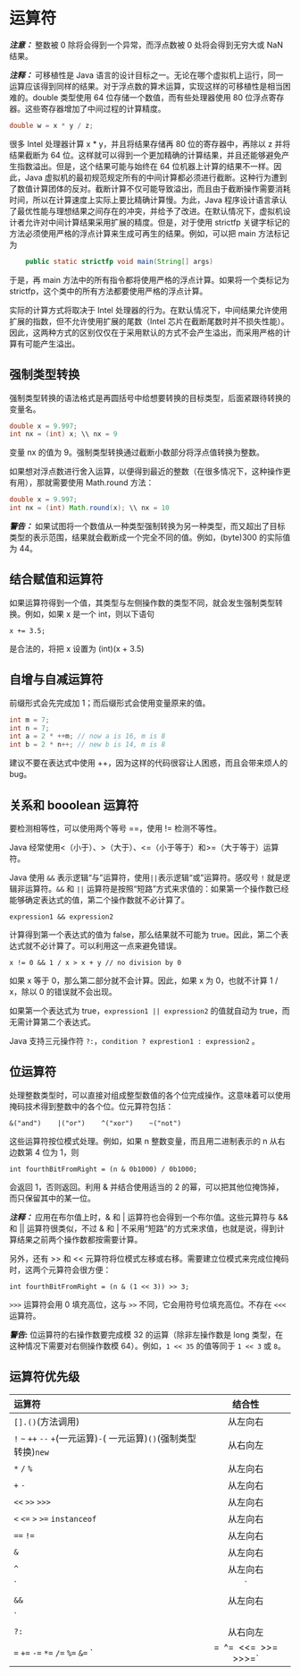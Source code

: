 # 运算符

***注意：*** 整数被 0 除将会得到一个异常，而浮点数被 0 处将会得到无穷大或 NaN 结果。

***注释：*** 可移植性是 Java 语言的设计目标之一。无论在哪个虚拟机上运行，同一运算应该得到同样的结果。对于浮点数的算术运算，实现这样的可移植性是相当困难的。double 类型使用 64 位存储一个数值，而有些处理器使用 80 位浮点寄存器。这些寄存器增加了中间过程的计算精度。
```java
double w = x * y / z;
```
很多 Intel 处理器计算 x * y，并且将结果存储再 80 位的寄存器中，再除以 z 并将结果截断为 64 位。这样就可以得到一个更加精确的计算结果，并且还能够避免产生指数溢出。但是，这个结果可能与始终在 64 位机器上计算的结果不一样。因此，Java 虚拟机的最初规范规定所有的中间计算都必须进行截断。这种行为遭到了数值计算团体的反对。截断计算不仅可能导致溢出，而且由于截断操作需要消耗时间，所以在计算速度上实际上要比精确计算慢。为此，Java 程序设计语言承认了最优性能与理想结果之间存在的冲突，并给予了改进。在默认情况下，虚拟机设计者允许对中间计算结果采用扩展的精度。但是，对于使用 strictfp 关键字标记的方法必须使用严格的浮点计算来生成可再生的结果。例如，可以把 main 方法标记为
```java
    public static strictfp void main(String[] args)
```

于是，再 main 方法中的所有指令都将使用严格的浮点计算。如果将一个类标记为 strictfp，这个类中的所有方法都要使用严格的浮点计算。

实际的计算方式将取决于 Intel 处理器的行为。在默认情况下，中间结果允许使用扩展的指数，但不允许使用扩展的尾数（Intel 芯片在截断尾数时并不损失性能）。因此，这两种方式的区别仅仅在于采用默认的方式不会产生溢出，而采用严格的计算有可能产生溢出。

## 强制类型转换

强制类型转换的语法格式是再圆括号中给想要转换的目标类型，后面紧跟待转换的变量名。

```java
double x = 9.997;
int nx = (int) x; \\ nx = 9
```
变量 nx 的值为 9。强制类型转换通过截断小数部分将浮点值转换为整数。

如果想对浮点数进行舍入运算，以便得到最近的整数（在很多情况下，这种操作更有用），那就需要使用 Math.round 方法：

```java
double x = 9.997;
int nx = (int) Math.round(x); \\ nx = 10
```

***警告：*** 如果试图将一个数值从一种类型强制转换为另一种类型，而又超出了目标类型的表示范围，结果就会截断成一个完全不同的值。例如，(byte)300 的实际值为 44。

## 结合赋值和运算符
如果运算符得到一个值，其类型与左侧操作数的类型不同，就会发生强制类型转换。例如，如果 x 是一个 int，则以下语句
```
x += 3.5;
```
是合法的，将把 x 设置为 (int)(x + 3.5)

## 自增与自减运算符
前缀形式会先完成加 1；而后缀形式会使用变量原来的值。
```java
int m = 7;
int n = 7;
int a = 2 * ++m; // now a is 16, m is 8
int b = 2 * n++; // new b is 14, m is 8
```

建议不要在表达式中使用 ++，因为这样的代码很容让人困惑，而且会带来烦人的 bug。

## 关系和 booolean 运算符
要检测相等性，可以使用两个等号 ==，使用 != 检测不等性。

Java 经常使用<（小于）、>（大于）、<=（小于等于）和>=（大于等于）运算符。

Java 使用 `&&` 表示逻辑“与”运算符，使用`||`表示逻辑“或”运算符。感叹号 `!` 就是逻辑非运算符。`&&` 和 `||` 运算符是按照“短路”方式来求值的：如果第一个操作数已经能够确定表达式的值，第二个操作数就不必计算了。

```
expression1 && expression2
```
计算得到第一个表达式的值为 false，那么结果就不可能为 true。因此，第二个表达式就不必计算了。可以利用这一点来避免错误。
```
x != 0 && 1 / x > x + y // no division by 0
```
如果 x 等于 0，那么第二部分就不会计算。因此，如果 x 为 0，也就不计算 1 / x，除以 0 的错误就不会出现。

如果第一个表达式为 true，`expression1 || expression2` 的值就自动为 true，而无需计算第二个表达式。

Java 支持三元操作符 `?:`，`condition ? exprestion1 : expression2` 。

## 位运算符
处理整数类型时，可以直接对组成整型数值的各个位完成操作。这意味着可以使用掩码技术得到整数中的各个位。位元算符包括：
```
&("and")    |("or")    ^("xor")    ~("not")
```
这些运算符按位模式处理。例如，如果 n 整数变量，而且用二进制表示的 n 从右边数第 4 位为 1，则
```
int fourthBitFromRight = (n & 0b1000) / 0b1000;
```
会返回 1，否则返回。利用 & 并结合使用适当的 2 的幂，可以把其他位掩饰掉，而只保留其中的某一位。

***注释：*** 应用在布尔值上时，& 和 | 运算符也会得到一个布尔值。这些元算符与 && 和 || 运算符很类似，不过 & 和 | 不采用“短路”的方式来求值，也就是说，得到计算结果之前两个操作数都按需要计算。

另外，还有 >> 和 << 元算符将位模式左移或右移。需要建立位模式来完成位掩码时，这两个元算符会很方便：
```
int fourthBitFromRight = (n & (1 << 3)) >> 3;
```

`>>>` 运算符会用 0 填充高位，这与 `>>` 不同，它会用符号位填充高位。不存在 `<<<` 运算符。

***警告:*** 位运算符的右操作数要完成模 32 的运算（除非左操作数是 long 类型，在这种情况下需要对右侧操作数模 64）。例如，`1 << 35` 的值等同于 `1 << 3` 或 `8`。

## 运算符优先级

|运算符|结合性|
|:------|:----:|
| `[].()`(方法调用) | 从左向右 |
| `!` `~` `++` `--` `+`(一元运算)`-`( 一元运算)`()`(强制类型转换)`new` | 从右向左 |
| `*` `/` `%` | 从左向右
| `+` `-` | 从左向右 |
| `<<` `>>` `>>>` | 从左向右 |
| `<` `<=` `>` `>=` `instanceof` | 从左向右 |
| `==` `!=` | 从左向右 |
| `&` | 从左向右 |
| `^` | 从左向右 |
| `|` | 从左向右 |
| `&&` | 从左向右 |
| `||` | 从左向右 |
| `?:` | 从右向左 |
| `=` `+=` `-=` `*=` `/=` `%=` `&=` `|=` `^=` `<<=` `>>=` `>>>=` | 从右向左 |
